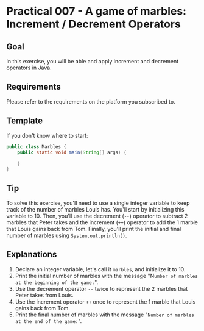 # Practical 007 - A game of marbles: Increment / Decrement Operators

## Goal
In this exercise, you will be able and apply increment and decrement operators in Java.

## Requirements
Please refer to the requirements on the platform you subscribed to.

## Template
If you don't know where to start:

```java
public class Marbles {
    public static void main(String[] args) {
        
    }
}
```

## Tip
To solve this exercise, you'll need to use a single integer variable to keep track of the number of marbles Louis has.
You'll start by initializing this variable to 10.
Then, you'll use the decrement (`--`) operator to subtract 2 marbles that Peter takes and the increment (`++`) operator to add the 1 marble that Louis gains back from Tom.
Finally, you'll print the initial and final number of marbles using `System.out.println()`.

## Explanations
1. Declare an integer variable, let's call it `marbles`, and initialize it to 10.
2. Print the initial number of marbles with the message "N`umber of marbles at the beginning of the game:`".
3. Use the decrement operator `--` twice to represent the 2 marbles that Peter takes from Louis.
4. Use the increment operator `++` once to represent the 1 marble that Louis gains back from Tom.
5. Print the final number of marbles with the message "`Number of marbles at the end of the game:`".
